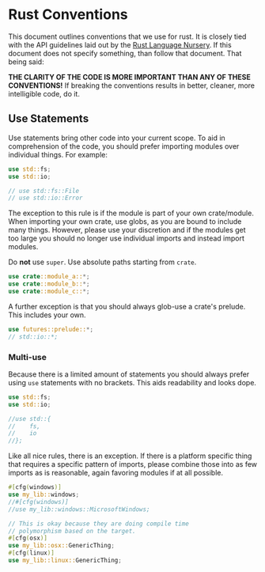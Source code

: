 # Rust Conventions

This document outlines conventions that we use for rust. It is closely tied with the API guidelines
laid out by the [Rust Language Nursery](https://rust-lang-nursery.github.io/api-guidelines/). If
this document does not specify something, than follow that document. That being said:

**THE CLARITY OF THE CODE IS MORE IMPORTANT THAN ANY OF THESE CONVENTIONS!** If breaking the conventions
results in better, cleaner, more intelligible code, do it. 

## Use Statements

Use statements bring other code into your current scope. To aid in comprehension of the code,
you should prefer importing modules over individual things. For example:

```rust
use std::fs;
use std::io;

// use std::fs::File
// use std::io::Error
```

The exception to this rule is if the module is part of your own crate/module. When importing your own
crate, use globs, as you are bound to include many things. However, please use your discretion and if
the modules get too large you should no longer use individual imports and instead import modules.

Do **not** use `super`. Use absolute paths starting from `crate`.

```rust
use crate::module_a::*;
use crate::module_b::*;
use crate::module_c::*;
```

A further exception is that you should always glob-use a crate's prelude. This includes your own.

```rust
use futures::prelude::*;
// std::io::*;
```

### Multi-use

Because there is a limited amount of statements you should always prefer using `use` statements with
no brackets. This aids readability and looks dope.

```rust
use std::fs;
use std::io;

//use std::{
//    fs,
//    io
//};
```

Like all nice rules, there is an exception. If there is a platform specific thing that requires
a specific pattern of imports, please combine those into as few imports as is reasonable, again
favoring modules if at all possible.

```rust
#[cfg(windows)]
use my_lib::windows;
//#[cfg(windows)]
//use my_lib::windows::MicrosoftWindows;

// This is okay because they are doing compile time 
// polymorphism based on the target.
#[cfg(osx)]
use my_lib::osx::GenericThing;
#[cfg(linux)]
use my_lib::linux::GenericThing;
```
